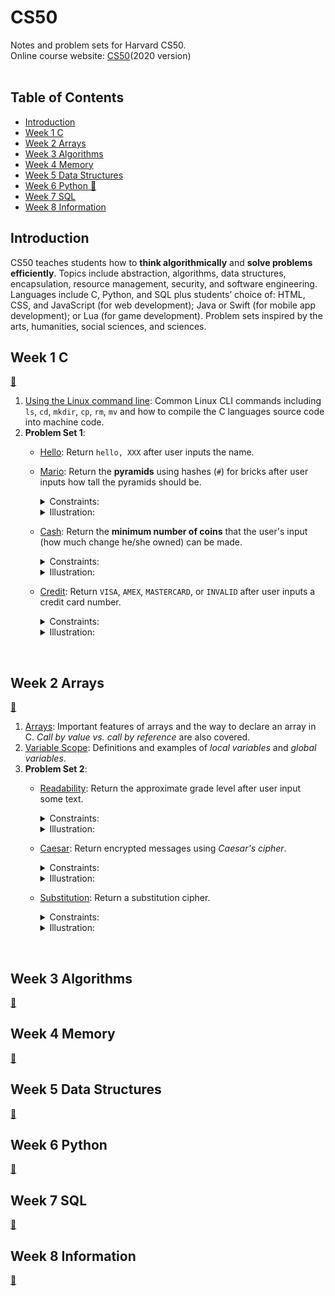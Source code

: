 # CS50
Notes and problem sets for Harvard CS50.<br>
Online course website: [CS50](https://cs50.harvard.edu/x/2020/)(2020 version)
<br><br>

## Table of Contents
* [Introduction](#intro)
* [Week 1 C](#week1)
* [Week 2 Arrays](#week2)
* [Week 3 Algorithms](#week3)
* [Week 4 Memory](#week4)
* [Week 5 Data Structures](#week5)
* [Week 6 Python 🐍](#week6)
* [Week 7 SQL](#week7)
* [Week 8 Information](#week8)

<h2 id="intro">Introduction</h2>

CS50 teaches students how to **think algorithmically** and **solve problems efficiently**. Topics include abstraction, algorithms, data structures, encapsulation, resource management, security, and software engineering. Languages include C, Python, and SQL plus students’ choice of: HTML, CSS, and JavaScript (for web development); Java or Swift (for mobile app development); or Lua (for game development). Problem sets inspired by the arts, humanities, social sciences, and sciences. <br>

<h2 id="week1">Week 1 C</h2>

[🐳](/Week%201%20C)
1. [Using the Linux command line](/Week%201%20C/CommandLine.md): Common Linux CLI commands including `ls`, `cd`, `mkdir`, `cp`, `rm`, `mv` and how to compile the C languages source code into machine code.
2. **Problem Set 1**: 
    * [Hello](/Week%201%20C/hello.c): Return `hello, XXX` after user inputs the name.
    * [Mario](/Week%201%20C/mario.c): Return the **pyramids** using hashes (`#`) for bricks after user inputs how tall the pyramids should be. 
      <details><summary>Constraints:</summary>
         <p>If the user doesn’t input a positive integer between 1 and 8, inclusive, the program should re-prompt the user until they cooperate.</p>
       </details>
      <details><summary>Illustration:</summary>
      
      ```
      $ ./mario
      Height: -1
      Height: 0
      Height: 42
      Height: 50
      Height: 4
         #  #
        ##  ##
       ###  ###
      ####  ####
      ```
      </details>
    * [Cash](/Week%201%20C/cash.c): Return the **minimum number of coins** that the user's input (how much change he/she owned) can be made.
      <details><summary>Constraints:</summary>
   
      1. The only coins available are quarters (25¢), dimes (10¢), nickels (5¢), and pennies (1¢).
      2. Only allow user to input float number(use `get_float`). The program should re-prompt the users until they cooperate.
      3. Round your cents to the nearest penny, as with round, which is declared in `math.h`.
      4. Beware the inherent imprecision of floating-point values. Convert the user’s inputted dollars to cents (i.e., from a `float` to an `int`) to avoid tiny errors that might otherwise add up!
      </details>
      <details><summary>Illustration:</summary>
      
      ```
      $ ./cash
      Change owed: -0.41
      Change owed: foo
      Change owed: 0.41
      4
      ```
      </details>
    * [Credit](/Week%201%20C/credit.c): Return `VISA`, `AMEX`, `MASTERCARD`, or `INVALID` after user inputs a credit card number.
      <details><summary>Constraints:</summary>
   
      1. The program should re-prompt the users until they input entirely numeric (i.e., devoid of hyphens, as might be printed on an actual card). 
      2. According to *Luhn’s algorithm*, you can determine if a credit card number is (syntactically) valid.
      3. All American Express numbers start with 34 or 37; most MasterCard numbers start with 51, 52, 53, 54, or 55 (they also have some other potential starting numbers which we won’t concern ourselves with for this problem); and all Visa numbers start with 4.
        
      </details>
      <details><summary>Illustration:</summary>
      
      ```
      $ ./credit
      Number: 4003-6000-0000-0014
      Number: foo
      Number: 4003600000000014
      VISA
      $ ./credit
      Number: 6176292929
      INVALID
      ```
      </details>
<br>

<h2 id="week2">Week 2 Arrays</h2>

[🐳](/Week%202%20Arrays)
1. [Arrays](/Week%202%20Arrays/Arrays.md): Important features of arrays and the way to declare an array in C. *Call by value vs. call by reference* are also covered.
2. [Variable Scope](/Week%202%20Arrays/VariableScope.md): Definitions and examples of *local variables* and *global variables*.
3. **Problem Set 2**:
   * [Readability](/Week%202%20Arrays/readability.c): Return the approximate grade level after user input some text.
      <details><summary>Constraints:</summary>
   
      1. Use the *Coleman-Liau index* (`index = 0.0588 * L - 0.296 * S - 15.8`) to compute the grade reading level. Here, L is the average number of letters per 100 words in the text, and S is the average number of sentences per 100 words in the text.
      2. Prompt the user for a `string` of text using `get_string`.
      3. You may assume that a letter is any lowercase character from a to z or any uppercase character from A to Z, any sequence of characters separated by spaces should count as a word, and that any occurrence of a period, exclamation point, or question mark indicates the end of a sentence.
      4. If the resulting index number is 16 or higher, your program should output `Grade 16+`. If the index number is less than 1, your program should output `Before Grade 1`.
        
      </details>
      <details><summary>Illustration:</summary>
   
      ```
      $ ./readability
      Text: Harry Potter was a highly unusual boy in many ways. For one thing, he hated the summer holidays more than any other time of year. For another, he really wanted to do his homework, but was forced to do it in secret, in the dead of the night. And he also happened to be a wizard.
      Grade 5
      $ ./readability
      Text: A large class of computational problems involve the determination of properties of graphs, digraphs, integers, arrays of integers, finite families of finite sets, boolean formulas and elements of other countable domains.
      Grade 16+
      ```
      </details>
   * [Caesar](/Week%202%20Arrays/caesar.c): Return encrypted messages using *Caesar's cipher*.
      <details><summary>Constraints:</summary>
   
      1. Caesar’s algorithm (i.e., cipher) encrypts messages by “rotating” each letter by k positions. 
      2. Accept a single command-line argument, a non-negative integer k. Return `Usage: ./caesar key` if not receive exactly one command-line argument from user.
      3. Work for all non-negative integral values of k less than 2^31 - 26.
      4. Output `plaintext:` and then prompt the user for a string of plaintext (using `get_string`).
      5. Output `ciphertext:` followed by the plaintext’s corresponding ciphertext, with each alphabetical character in the plaintext “rotated” by k positions.
      6. Non-alphabetical characters should be outputted unchanged and case must be preserved.

      </details>
      <details><summary>Illustration:</summary>
   
      ```
      $ ./caesar 1
      plaintext:  HELLO
      ciphertext: IFMMP
      $ ./caesar HELLO
      Usage: ./caesar key
      ```
      </details>
   * [Substitution](/Week%202%20Arrays/substitution.c): Return a substitution cipher.
      <details><summary>Constraints:</summary>
   
      1. Encrypt a message by replacing every letter with another letter using a 26-character mapping key.
      2. Accept a single command-line argument, a 26-character mapping key. Return `Usage: ./substitution key` if not receive exactly one command-line argument from user. Return `Key must contain 26 characters.` if not receive exactly 26 characters.
      3. Output `plaintext:` and then prompt the user for a string of plaintext (using `get_string`).
      4. Output `ciphertext:` followed by the plaintext’s corresponding ciphertext, with each alphabetical character in the plaintext substituted for the corresponding character in the ciphertext.
      5. Non-alphabetical characters should be outputted unchanged and case must be preserved.
        
      </details>
      <details><summary>Illustration:</summary>
   
      ```
      $ ./substitution VCHPRZGJNTLSKFBDQWAXEUYMOI
      plaintext:  hello, world
      cyphertext: jrssb, ybwsp
      $ ./substitution
      Usage: ./substitution key
      $ ./substitution ABC
      Key must contain 26 characters.
      ```
      </details>
<br>

<h2 id="week3">Week 3 Algorithms</h2>

[🐳](/Week%203%20Algorithms)
<br>

<h2 id="week4">Week 4 Memory</h2>

[🐳](/Week%204%20Memory)
<br>

<h2 id="week5">Week 5 Data Structures</h2>

[🐳](/Week%205%20Data%20Structures)
<br>

<h2 id="week6">Week 6 Python</h2>

[🐍](/Week%206%20Python)
<br>

<h2 id="week7">Week 7 SQL</h2>

[🐍](/Week%207%20SQL)
<br>

<h2 id="week8">Week 8 Information</h2>

[🐍](/Week%208%20Information)
<br>
